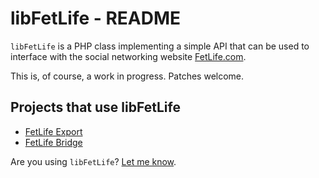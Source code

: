# libFetLife - README

`libFetLife` is a PHP class implementing a simple API that can be used to interface with the social networking website [FetLife.com](https://fetlife.com/).

This is, of course, a work in progress. Patches welcome.

## Projects that use libFetLife

* [FetLife Export](https://github.com/meitar/fetlife-export/)
* [FetLife Bridge](https://github.com/meitar/fetlife-bridge/)

Are you using `libFetLife`? [Let me know](http://maybemaimed.com/seminars/#booking-inquiry).

